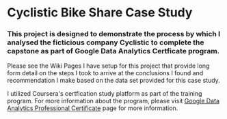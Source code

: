 # Cyclistic Bike Share Case Study
### This project is designed to demonstrate the process by which I analysed the ficticious company Cyclistic to complete the capstone as part of Google Data Analytics Certficate program.

Please see the Wiki Pages I have setup for this project that provide long form detail on the steps I took to arrive at the conclusions I found and recommendation I make based on the data set provided for this case study.

I utilized Coursera's certfication study platform as part of the training program. For more information about the program, please visit [Google Data Analytics Professional Certificate](https://www.coursera.org/professional-certificates/google-data-analytics) page for more information.
